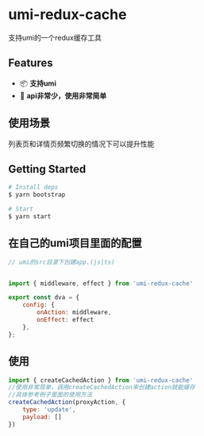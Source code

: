 # umi-redux-cache
支持umi的一个redux缓存工具

## Features

- 📦 **支持umi**
- 🎉 **api非常少，使用非常简单**

## 使用场景

列表页和详情页频繁切换的情况下可以提升性能

## Getting Started

```bash
# Install deps
$ yarn bootstrap

# Start
$ yarn start
```

## 在自己的umi项目里面的配置

```js
// umi的src目录下创建app.(js|ts)


import { middleware, effect } from 'umi-redux-cache'

export const dva = {
    config: {
        onAction: middleware,
        onEffect: effect
    },
};

```

## 使用

```js
import { createCachedAction } from 'umi-redux-cache'
//使用非常简单，调用createCachedAction来创建action就能缓存
//具体参考例子里面的使用方法
createCachedAction(proxyAction, {
    type: 'update',
    payload: []
})

```

